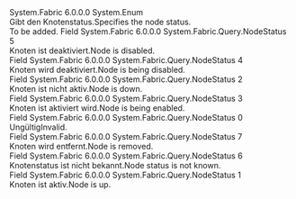 <Type Name="NodeStatus" FullName="System.Fabric.Query.NodeStatus">
  <TypeSignature Language="C#" Value="public enum NodeStatus" />
  <TypeSignature Language="ILAsm" Value=".class public auto ansi sealed NodeStatus extends System.Enum" />
  <TypeSignature Language="DocId" Value="T:System.Fabric.Query.NodeStatus" />
  <TypeSignature Language="VB.NET" Value="Public Enum NodeStatus" />
  <TypeSignature Language="F#" Value="type NodeStatus = " />
  <AssemblyInfo>
    <AssemblyName>System.Fabric</AssemblyName>
    <AssemblyVersion>6.0.0.0</AssemblyVersion>
  </AssemblyInfo>
  <Base>
    <BaseTypeName>System.Enum</BaseTypeName>
  </Base>
  <Docs>
    <summary>
      <para><span data-ttu-id="2514d-101">Gibt den Knotenstatus.</span><span class="sxs-lookup"><span data-stu-id="2514d-101">Specifies the node status.</span></span></para>
    </summary>
    <remarks>To be added.</remarks>
  </Docs>
  <Members>
    <Member MemberName="Disabled">
      <MemberSignature Language="C#" Value="Disabled" />
      <MemberSignature Language="ILAsm" Value=".field public static literal valuetype System.Fabric.Query.NodeStatus Disabled = int32(5)" />
      <MemberSignature Language="DocId" Value="F:System.Fabric.Query.NodeStatus.Disabled" />
      <MemberSignature Language="VB.NET" Value="Disabled" />
      <MemberSignature Language="F#" Value="Disabled = 5" Usage="System.Fabric.Query.NodeStatus.Disabled" />
      <MemberType>Field</MemberType>
      <AssemblyInfo>
        <AssemblyName>System.Fabric</AssemblyName>
        <AssemblyVersion>6.0.0.0</AssemblyVersion>
      </AssemblyInfo>
      <ReturnValue>
        <ReturnType>System.Fabric.Query.NodeStatus</ReturnType>
      </ReturnValue>
      <MemberValue>5</MemberValue>
      <Docs>
        <summary>
          <para><span data-ttu-id="2514d-102">Knoten ist deaktiviert.</span><span class="sxs-lookup"><span data-stu-id="2514d-102">Node is disabled.</span></span></para>
        </summary>
      </Docs>
    </Member>
    <Member MemberName="Disabling">
      <MemberSignature Language="C#" Value="Disabling" />
      <MemberSignature Language="ILAsm" Value=".field public static literal valuetype System.Fabric.Query.NodeStatus Disabling = int32(4)" />
      <MemberSignature Language="DocId" Value="F:System.Fabric.Query.NodeStatus.Disabling" />
      <MemberSignature Language="VB.NET" Value="Disabling" />
      <MemberSignature Language="F#" Value="Disabling = 4" Usage="System.Fabric.Query.NodeStatus.Disabling" />
      <MemberType>Field</MemberType>
      <AssemblyInfo>
        <AssemblyName>System.Fabric</AssemblyName>
        <AssemblyVersion>6.0.0.0</AssemblyVersion>
      </AssemblyInfo>
      <ReturnValue>
        <ReturnType>System.Fabric.Query.NodeStatus</ReturnType>
      </ReturnValue>
      <MemberValue>4</MemberValue>
      <Docs>
        <summary>
          <para><span data-ttu-id="2514d-103">Knoten wird deaktiviert.</span><span class="sxs-lookup"><span data-stu-id="2514d-103">Node is being disabled.</span></span></para>
        </summary>
      </Docs>
    </Member>
    <Member MemberName="Down">
      <MemberSignature Language="C#" Value="Down" />
      <MemberSignature Language="ILAsm" Value=".field public static literal valuetype System.Fabric.Query.NodeStatus Down = int32(2)" />
      <MemberSignature Language="DocId" Value="F:System.Fabric.Query.NodeStatus.Down" />
      <MemberSignature Language="VB.NET" Value="Down" />
      <MemberSignature Language="F#" Value="Down = 2" Usage="System.Fabric.Query.NodeStatus.Down" />
      <MemberType>Field</MemberType>
      <AssemblyInfo>
        <AssemblyName>System.Fabric</AssemblyName>
        <AssemblyVersion>6.0.0.0</AssemblyVersion>
      </AssemblyInfo>
      <ReturnValue>
        <ReturnType>System.Fabric.Query.NodeStatus</ReturnType>
      </ReturnValue>
      <MemberValue>2</MemberValue>
      <Docs>
        <summary>
          <para><span data-ttu-id="2514d-104">Knoten ist nicht aktiv.</span><span class="sxs-lookup"><span data-stu-id="2514d-104">Node is down.</span></span></para>
        </summary>
      </Docs>
    </Member>
    <Member MemberName="Enabling">
      <MemberSignature Language="C#" Value="Enabling" />
      <MemberSignature Language="ILAsm" Value=".field public static literal valuetype System.Fabric.Query.NodeStatus Enabling = int32(3)" />
      <MemberSignature Language="DocId" Value="F:System.Fabric.Query.NodeStatus.Enabling" />
      <MemberSignature Language="VB.NET" Value="Enabling" />
      <MemberSignature Language="F#" Value="Enabling = 3" Usage="System.Fabric.Query.NodeStatus.Enabling" />
      <MemberType>Field</MemberType>
      <AssemblyInfo>
        <AssemblyName>System.Fabric</AssemblyName>
        <AssemblyVersion>6.0.0.0</AssemblyVersion>
      </AssemblyInfo>
      <ReturnValue>
        <ReturnType>System.Fabric.Query.NodeStatus</ReturnType>
      </ReturnValue>
      <MemberValue>3</MemberValue>
      <Docs>
        <summary>
          <para><span data-ttu-id="2514d-105">Knoten ist aktiviert wird.</span><span class="sxs-lookup"><span data-stu-id="2514d-105">Node is being enabled.</span></span></para>
        </summary>
      </Docs>
    </Member>
    <Member MemberName="Invalid">
      <MemberSignature Language="C#" Value="Invalid" />
      <MemberSignature Language="ILAsm" Value=".field public static literal valuetype System.Fabric.Query.NodeStatus Invalid = int32(0)" />
      <MemberSignature Language="DocId" Value="F:System.Fabric.Query.NodeStatus.Invalid" />
      <MemberSignature Language="VB.NET" Value="Invalid" />
      <MemberSignature Language="F#" Value="Invalid = 0" Usage="System.Fabric.Query.NodeStatus.Invalid" />
      <MemberType>Field</MemberType>
      <AssemblyInfo>
        <AssemblyName>System.Fabric</AssemblyName>
        <AssemblyVersion>6.0.0.0</AssemblyVersion>
      </AssemblyInfo>
      <ReturnValue>
        <ReturnType>System.Fabric.Query.NodeStatus</ReturnType>
      </ReturnValue>
      <MemberValue>0</MemberValue>
      <Docs>
        <summary>
          <para><span data-ttu-id="2514d-106">Ungültig</span><span class="sxs-lookup"><span data-stu-id="2514d-106">Invalid.</span></span></para>
        </summary>
      </Docs>
    </Member>
    <Member MemberName="Removed">
      <MemberSignature Language="C#" Value="Removed" />
      <MemberSignature Language="ILAsm" Value=".field public static literal valuetype System.Fabric.Query.NodeStatus Removed = int32(7)" />
      <MemberSignature Language="DocId" Value="F:System.Fabric.Query.NodeStatus.Removed" />
      <MemberSignature Language="VB.NET" Value="Removed" />
      <MemberSignature Language="F#" Value="Removed = 7" Usage="System.Fabric.Query.NodeStatus.Removed" />
      <MemberType>Field</MemberType>
      <AssemblyInfo>
        <AssemblyName>System.Fabric</AssemblyName>
        <AssemblyVersion>6.0.0.0</AssemblyVersion>
      </AssemblyInfo>
      <ReturnValue>
        <ReturnType>System.Fabric.Query.NodeStatus</ReturnType>
      </ReturnValue>
      <MemberValue>7</MemberValue>
      <Docs>
        <summary>
            <span data-ttu-id="2514d-107">Knoten wird entfernt.</span><span class="sxs-lookup"><span data-stu-id="2514d-107">Node is removed.</span></span>
            </summary>
      </Docs>
    </Member>
    <Member MemberName="Unknown">
      <MemberSignature Language="C#" Value="Unknown" />
      <MemberSignature Language="ILAsm" Value=".field public static literal valuetype System.Fabric.Query.NodeStatus Unknown = int32(6)" />
      <MemberSignature Language="DocId" Value="F:System.Fabric.Query.NodeStatus.Unknown" />
      <MemberSignature Language="VB.NET" Value="Unknown" />
      <MemberSignature Language="F#" Value="Unknown = 6" Usage="System.Fabric.Query.NodeStatus.Unknown" />
      <MemberType>Field</MemberType>
      <AssemblyInfo>
        <AssemblyName>System.Fabric</AssemblyName>
        <AssemblyVersion>6.0.0.0</AssemblyVersion>
      </AssemblyInfo>
      <ReturnValue>
        <ReturnType>System.Fabric.Query.NodeStatus</ReturnType>
      </ReturnValue>
      <MemberValue>6</MemberValue>
      <Docs>
        <summary>
            <span data-ttu-id="2514d-108">Knotenstatus ist nicht bekannt.</span><span class="sxs-lookup"><span data-stu-id="2514d-108">Node status is not known.</span></span>
            </summary>
      </Docs>
    </Member>
    <Member MemberName="Up">
      <MemberSignature Language="C#" Value="Up" />
      <MemberSignature Language="ILAsm" Value=".field public static literal valuetype System.Fabric.Query.NodeStatus Up = int32(1)" />
      <MemberSignature Language="DocId" Value="F:System.Fabric.Query.NodeStatus.Up" />
      <MemberSignature Language="VB.NET" Value="Up" />
      <MemberSignature Language="F#" Value="Up = 1" Usage="System.Fabric.Query.NodeStatus.Up" />
      <MemberType>Field</MemberType>
      <AssemblyInfo>
        <AssemblyName>System.Fabric</AssemblyName>
        <AssemblyVersion>6.0.0.0</AssemblyVersion>
      </AssemblyInfo>
      <ReturnValue>
        <ReturnType>System.Fabric.Query.NodeStatus</ReturnType>
      </ReturnValue>
      <MemberValue>1</MemberValue>
      <Docs>
        <summary>
          <para><span data-ttu-id="2514d-109">Knoten ist aktiv.</span><span class="sxs-lookup"><span data-stu-id="2514d-109">Node is up.</span></span></para>
        </summary>
      </Docs>
    </Member>
  </Members>
</Type>